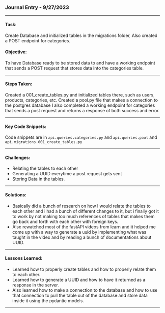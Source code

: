 ### Journal Entry - 9/27/2023

---

#### Task:

Create Database and initialized tables in the migrations folder, Also created a POST endpoint for categories.


#### Objective:

To have Database ready to be stored data to and have a working endpoint that sends a POST request that stores data into the categories table.

---

#### Steps Taken:

Created a 001_create_tables.py and initialized tables there, such as users, products, categories, etc.
Created a pool.py file that makes a connection to the postgres database
I also completed a working endpoint for categories that sends a post request and returns a response of both success and error.

---

#### Key Code Snippets:
Code snippets are in `api.queries.categories.py` and `api.queries.pool` and `api.migrations.001_create_tables.py`

---

#### Challenges:
- Relating the tables to each other
- Generating a UUID everytime a post request gets sent
- Storing Data in the tables.

---

#### Solutions:

- Basically did a bunch of research on how I would relate the tables to each other and i had a bunch of different changes to it, but i finally got it to work by not making too much references of tables that makes them go back and forth with each other with foreign keys.
- Also rewatched most of the fastAPI videos from learn and it helped me come up with a way to generate a uuid by implementing what was taught in the video and by reading a bunch of documentations about UUID.

---

#### Lessons Learned:
- Learned how to properly create tables and how to properly relate them to each other.
- Learned how to generate a UUID and how to have it returned as a response in the server.
- Also learned how to make a connection to the database and how to use that connection to pull the table out of the database and store data inside it using the pydantic models.

---
